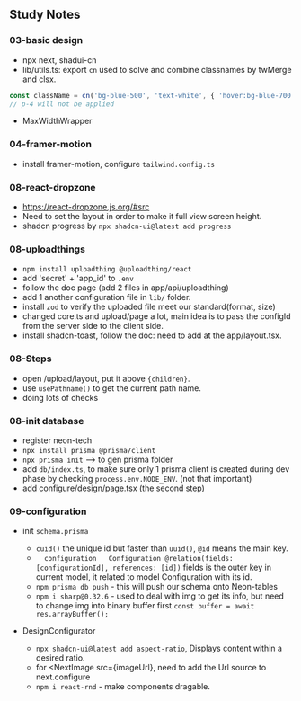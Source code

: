 ## Study Notes

### 03-basic design
- npx next, shadui-cn
- lib/utils.ts: export `cn` used to solve and combine classnames by twMerge and clsx.
```typescript
const className = cn('bg-blue-500', 'text-white', { 'hover:bg-blue-700': true, 'p-4': false })
// p-4 will not be applied
```
- MaxWidthWrapper


### 04-framer-motion
- install framer-motion, configure `tailwind.config.ts`

### 08-react-dropzone
- https://react-dropzone.js.org/#src
- Need to set the layout in order to make it full view screen height.
- shadcn progress by `npx shadcn-ui@latest add progress`

### 08-uploadthings
- `npm install uploadthing @uploadthing/react`
- add 'secret' + 'app_id' to `.env` 
- follow the doc page (add 2 files in app/api/uploadthing)
- add 1 another configuration file in `lib/` folder.
- install `zod` to verify the uploaded file meet our standard(format, size)
- changed core.ts and upload/page a lot, main idea is to pass the configId from the server side to the client side.
- install shadcn-toast, follow the doc: need to add <Toast/> at the app/layout.tsx.

### 08-Steps

- open /upload/layout, put it above `{children}`.
- use `usePathname()` to get the current path name.
- doing lots of checks

### 08-init database
- register neon-tech
- `npx install prisma @prisma/client`
- `npx prisma init` --> to gen prisma folder
- add `db/index.ts`, to make sure only 1 prisma client is created during dev phase by checking `process.env.NODE_ENV`. (not that important)
- add configure/design/page.tsx (the second step)

### 09-configuration
- init `schema.prisma`
  - `cuid()` the unique id but faster than `uuid()`, `@id` means the main key.
  - `  configuration   Configuration @relation(fields: [configurationId], references: [id])` fields is the outer key in current model, it related to model Configuration with its id.
  - `npm prisma db push` - this will push our schema onto Neon-tables
  - `npm i sharp@0.32.6` - used to deal with img to get its info, but need to change img into binary buffer first.`const buffer = await res.arrayBuffer();`

- DesignConfigurator
  - `npx shadcn-ui@latest add aspect-ratio`, Displays content within a desired ratio.
  - for <NextImage src={imageUrl}, need to add the Url source to next.configure
  - `npm i react-rnd` - make components dragable.



